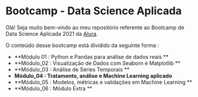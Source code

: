 # Bootcamp - Data Science Aplicada

Olá! Seja muito bem-vindo ao meu repositório referente ao Bootcamp de Data Science Aplicada 2021 da [Alura](https://www.alura.com.br/).

O conteúdo desse bootcamp está dividido da seguinte forma :
- **Módulo 01 : Python e Pandas para análise de dados reais **
- **Módulo_02 : Visualização de Dados com Seaborn e Matplotlib **
- **Módulo_03 : Análise de Séries Temporais **
- **Módulo_04 : Tratamento, análise e Machine Learning aplicado**
- **Módulo_05 : Modelos, métricas e validações em Machine Learning **
- **Módulo_06 : Módulo Extra **
